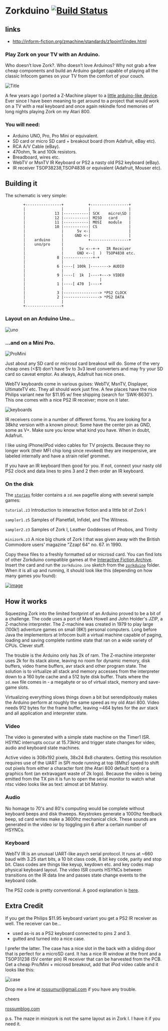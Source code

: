 # Zorkduino [![Build Status](https://travis-ci.org/stejsoftware/Zorkduino.svg?branch=master)](https://travis-ci.org/stejsoftware/Zorkduino)

## links

* http://inform-fiction.org/zmachine/standards/z1point1/index.html

### Play Zork on your TV with an Arduino.

Who doesn’t love Zork?. Who doesn’t love Arduinos? Why not grab a few cheap components and build an Arduino gadget capable of playing all the classic Infocom games on your TV from the comfort of your couch.

![Title](docs/Title.jpg)

A few years ago I ported a Z-Machine player to a [little arduino-like device](http://rossumblog.com/2011/04/19/zork-for-the-microtouch/). Ever since I have been meaning to get around to a project that would work on a TV with a real keyboard and once again rekindle fond memories of long nights playing Zork on my Atari 800.

### You will need:

* Arduino UNO, Pro, Pro Mini or equivalent.
* SD card or micro SD card + breakout board (from Adafruit, eBay etc).
* RCA A/V Cable (eBay).
* 470ohm, 1k and 100k resistors.
* Breadboard, wires etc.
* WebTV or MsnTV IR Keyboard or PS2 a nasty old PS2 keyboard (eBay).
* IR receiver TSOP38238,TSOP4838 or equivalent (Adafruit, Mouser etc).

## Building it

The schematic is very simple:

```
        +----------------+           +-----------------+
        |                |           |                 |
        |             13 |-----------| SCK    micro\SD |
        |             12 |-----------| MISO   card     |
        |             11 |-----------| MOSI   module   |
        |             10 |-----------| CS              |
        |                |      5v <-|                 |
        |                |     GND <-|                 |
        |    arduino     |           +-----------------+
        |    uno/pro     |
        |                |       5v <--+-+   IR Receiver
        |                |      GND <--|  )  TSOP4838 etc.
        |              8 |-------------+-+
        |                |
        |              6 |----[ 100k ]--------> AUDIO
        |                |
        |              9 |----[  1k  ]----+---> VIDEO
        |                |                |
        |              1 |----[ 470  ]----+
        |                |
        |              3 |----------------> *PS2 CLOCK
        |              2 |----------------> *PS2 DATA
        |                |
        +----------------+
```
### Layout on an Arduino Uno...

![uno](docs/Uno.jpg)

### ...and on a Mini Pro.

![ProMini](docs/ProMini.jpg)

Just about any SD card or microsd card breakout will do. Some of the very cheap ones (<$1) don't have 5v to 3v3 level converters and may fry your SD card so caveat emptor. As always, Adafruit has nice ones.

WebTV keyboards come in various guises: WebTV, MsnTV, Displayer, UltimateTV etc. They all should work just fine. A few places have the nice Philips variant new for $11.95 w/ free shipping (search for 'SWK-8630'). This one comes with a nice PS2 IR receiver; more on it later.

![keyboards](docs/Keyboards.jpg)

IR receivers come in a number of different forms. You are looking for a 38khz version with a known pinout: Some have the center pin as GND, some as V+. Make sure you know what kind you have. When in doubt, Adafruit.

I like using iPhone/iPod video cables for TV projects. Because they no longer work (their MFI chip long since revoked) they are inexpensive, are labeled internally and have a strain relief grommet.

If you have an IR keyboard then good for you. If not, connect your nasty old PS2 clock and data lines to pins 3 and 2 then order an IR keyboard.

### On the disk

The [`stories`](stories) folder contains a `zd.mem` pagefile along with several sample games:

`tutorial.z3` Introduction to interactive fiction and a little bit of Zork I

`sampler1.z5`
Samples of Planetfall, Infidel, and The Witness.

`sampler2.z3`
Samples of  Zork I, Leather Goddesses of Phobos, and Trinity

`minizork.z3`
A nice big chunk of Zork I that was given away with the British Commodore users' magazine "Zzap! 64" no. 67. in 1990.

Copy these files to a freshly formatted sd or microsd card. You can find lots of other Zorkduino compatible games at the [Interactive Fiction Archive](http://www.ifarchive.org/). Insert the card and run the `zorkduino.ino` sketch from the [`zorkduino`](.) folder. When it is all up and running, it should look like this (depending on how many games you found):

[![image](https://img.youtube.com/vi/-4dWXJrqxUk/0.jpg)](https://www.youtube.com/watch?feature=player_embedded&v=-4dWXJrqxUk)


## How it works

Squeezing Zork into the limited footprint of an Arduino proved to be a bit of a challenge. The code uses a port of Mark Howell and John Holder's JZIP, a Z-machine interpreter. The Z-machine was created in 1979 to play large (100k!) adventure games on small (8K!) personal computers. Long before Java the implementors at Infocom built a virtual machine capable of paging, loading and saving complete runtime state that ran on a wide variety of CPUs. Clever stuff.

The trouble is the Arduino only has 2k of ram. The Z-machine interpreter uses 2k for its stack alone, leaving no room for dynamic memory, disk buffers, video frame buffers, avr stack and other program state. The solution is to virtualize all stack and memory accesses from the interpreter down to a 160 byte cache and a 512 byte disk buffer. Thats where the `zd.mem` file comes in - a megabyte or so of virtual stack, memory and save-game slots.

Virtualizing everything slows things down a bit but serendipitously makes the Arduino perform at roughly the same speed as my old Atari 800. Video needs 912 bytes for the frame buffer, leaving ~464 bytes for the avr stack and all application and interpreter state.

### Video

The video is generated with a simple state machine on the Timer1 ISR. HSYNC interrupts occur at 15.73kHz and trigger state changes for video, audio and keyboard state machines.

Active video is 308x192 pixels, 38x24 8x8 charaters. Getting this resolution requires use of the UART in SPI mode running at top (8Mhz) speed to shift out pixels from either a character font (the Atari 800 default font) or a graphics font (an extravagant waste of 2k logo). Because the video is being emitted from the TX pin it is fun to open the serial monitor to watch what ntsc video looks like as text: almost at bit Matrixy.

### Audio

No homage to 70's and 80's computing would be complete without keyboard beeps and disk thweeps. Keystrokes generate a 1000hz feedback beep, sd card writes make a 3600hz mechanical click. These sounds are generated in the video isr by toggling pin 6 after a certain number of HSYNCs.

### Keyboard

WebTV IR is an unusual UART-like asych serial protocol. It runs at ~660 baud with 3.25 start bits, a 10 bit class code, 8 bit key code, parity and stop bit. Class codes are things like keyup, keydown etc. and key codes map physical keyboard layout. The video ISR counts HSYNCs between transitions on the IR data line and passes state change events to the keyboard code. 

The PS2 code is pretty conventional. A good explanation is [here](http://www.computer-engineering.org/ps2protocol/).

## Extra Credit

If you get the Philips $11.95 keyboard variant you get a PS2 IR receiver as well. The receiver can be...

* used as-is as a PS2 keyboard connected to pins 2 and 3.
* gutted and turned into a nice case.

I prefer the latter. The case has a nice slot in the back with a sliding door that is perfect for a microSD card. It has a nice IR window at the front and a TSOP31238 (5V center pin) IR receiver that can be harvested from the PCB. Get a cheap Pro/Mini + microsd breakout, add that iPod video cable and it looks like this:

![case](docs/case.jpg)

Drop me a line at rossumur@gmail.com if you have any trouble.

cheers

[rossumblog.com](http://rossumblog.com)

p.s. The maze in minizork is not the same layout as in Zork I. I have it if you need it.
